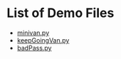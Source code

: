 
  <h1>List of Demo Files</h1>
  <ul>
    <li><a href = "minivan.py">minivan.py</a></li>
    <li><a href = "keepGoingVan.py">keepGoingVan.py</a></li>
    <li><a href = "badPass.py">badPass.py</a></li>
  </ul>

